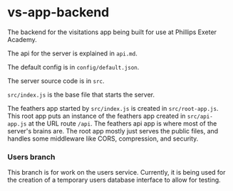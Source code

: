 # vs-app-backend
The backend for the visitations app being built for use at Phillips Exeter Academy.

The api for the server is explained in `api.md`.

The default config is in `config/default.json`.

The server source code is in `src`.

`src/index.js` is the base file that starts the server.

The feathers app started by `src/index.js` is created in `src/root-app.js`.  This root app puts an instance of the feathers app created in `src/api-app.js` at the URL route `/api`.  The feathers api app is where most of the server's brains are.  The root app mostly just serves the public files, and handles some middleware like CORS, compression, and security.

### Users branch
This branch is for work on the users service.  Currently, it is being used for the creation of a temporary users database interface to allow for testing.
